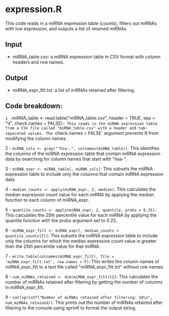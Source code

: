 # expression.R
This code reads in a miRNA expression table (counts), filters out miRNAs with low expression, and outputs a list of retained miRNAs.

## Input
* miRNA_table.csv: a miRNA expression table in CSV format with column headers and row names.
## Output
* miRNA_expr_filt.txt: a list of miRNAs retained after filtering.
 
## Code breakdown:
`
1 - `miRNA_table <- read.table("miRNA_table.csv", header = TRUE, sep = "\t", check.names = FALSE)`: This reads in the miRNA expression table from a CSV file called "miRNA_table.csv" with a header and tab-separated values. The `check.names = FALSE` argument prevents R from modifying the column names.

2 - `miRNA_cols <- grep("^hsa-.", colnames(miRNA_table))`: This identifies the columns of the miRNA expression table that contain miRNA expression data by searching for column names that start with "hsa-".

3 - `miRNA_expr <- miRNA_table[, miRNA_cols]`: This subsets the miRNA expression table to include only the columns that contain miRNA expression data.

4 - `median_counts <- apply(miRNA_expr, 2, median)`: This calculates the median expression count value for each miRNA by applying the median function to each column of miRNA_expr.

5 - `quantile_counts <- apply(miRNA_expr, 2, quantile, probs = 0.25)`: This calculates the 25th percentile value for each miRNA by applying the quantile function with the probs argument set to 0.25.

6 - `miRNA_expr_filt <- miRNA_expr[, median_counts > quantile_counts[2]]`: This subsets the miRNA expression table to include only the columns for which the median expression count value is greater than the 25th percentile value for that miRNA.

7 - `write.table(colnames(miRNA_expr_filt), file = 'miRNA_expr_filt.txt', row.names = F)`: This writes the column names of miRNA_expr_filt to a text file called "miRNA_expr_filt.txt" without row names.

8 - `num_miRNAs_retained <- dim(miRNA_expr_filt)[2]`: This calculates the number of miRNAs retained after filtering by getting the number of columns in miRNA_expr_filt.

9 - `cat(sprintf("Number of miRNAs retained after filtering: %d\n", num_miRNAs_retained))`: This prints out the number of miRNAs retained after filtering to the console using sprintf to format the output string.
